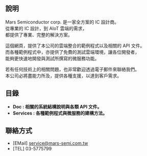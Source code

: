 
## 說明

Mars Semiconductor corp. 是一家全方案的 IC 設計商。  
從專業的 IC 設計，到 AIoT 雲端的需求，  
都提供了專業、完整的解決方案。  
  
這個網頁，提供了本公司的雲端整合的範例程式以及相關的 API 文件。  
而各種範例程式中，亦提供了免費的測試雲端環境，讓各位開發者，  
能夠更快速地開發與測試所撰寫的微服務功能。  
  
若有任何技術上的相關問題，也非常歡迎透過電子郵件來聯絡我們。  
本公司必將盡能力所及，提供各種支援，以達到客戶需求。  
  
## 目錄

- **Doc     : 相關的系統結構說明與各類 API 文件。**
- **Services : 各種範例程式與微服務的建構方法。**

## 聯絡方式

- [EMail] service@mars-semi.com.tw
- [TEL] 03-5775799
